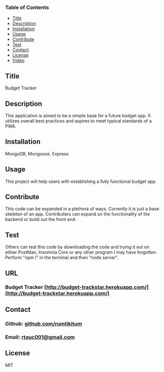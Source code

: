 ### Table of Contents
- [Title](#Title)
- [Description](#description)
- [Installation](#installation)
- [Usage](#usage)
- [Contribute](#contribute)
- [Test](#test)
- [Contact](#contact)
- [License](#license)
- [Video](#video)

## Title

Budget Tracker

## Description

This application is aimed to be a simple base for a future budget app. It utilizes overall best practices and aspires to meet typical standards of a PWA.

## Installation

MongoDB, Mongoose, Express

## Usage

This project will help users with establishing a fully functional budget app.

## Contribute

This code can be expanded in a plethora of ways. Currently it is just a base skeleton of an app. Contributers can expand on the functionality of the backend or build out the front end.

## Test

Others can test this code by downloading the code and trying it out on either PostMan, Insomnia Core or any other program I may have forgotten. Perform "npm i" in the terminal and then "node server".

## URL

 ### Budget Tracker [http://budget-trackstar.herokuapp.com/](http://budget-trackstar.herokuapp.com/)

## Contact

 ### Github: [github.com/rumtikitum](https://github.com/rumtikitum)

 ### Email: [rtauc001@gmail.com](mailto:rtauc001@gmail.com?subject=[GitHub])

## License

MIT